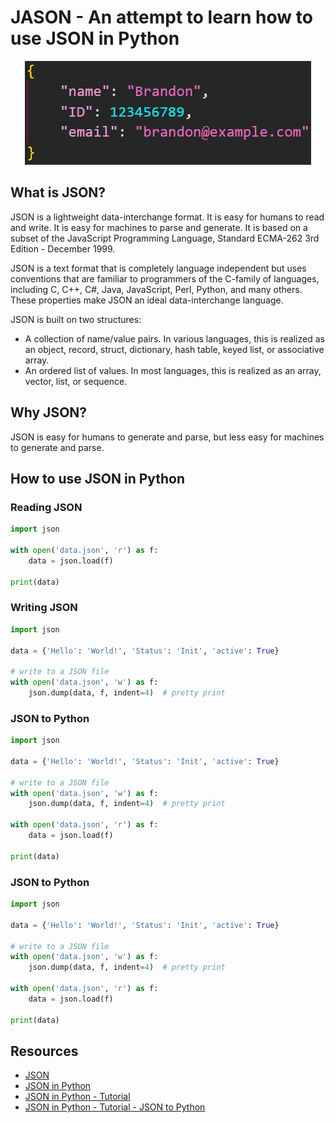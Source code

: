 # JASON - An attempt to learn how to use JSON in Python

<p align="center">
    <img alt="Sreeenshot of some JSON data" src="./json.png">
</p>

## What is JSON?

JSON is a lightweight data-interchange format. It is easy for humans to read and write. It is easy for machines to parse and generate. It is based on a subset of the JavaScript Programming Language, Standard ECMA-262 3rd Edition - December 1999.

JSON is a text format that is completely language independent but uses conventions that are familiar to programmers of the C-family of languages, including C, C++, C#, Java, JavaScript, Perl, Python, and many others. These properties make JSON an ideal data-interchange language.

JSON is built on two structures:

- A collection of name/value pairs. In various languages, this is realized as an object, record, struct, dictionary, hash table, keyed list, or associative array.
- An ordered list of values. In most languages, this is realized as an array, vector, list, or sequence.

## Why JSON?

JSON is easy for humans to generate and parse, but less easy for machines to generate and parse.

## How to use JSON in Python

### Reading JSON

```python
import json

with open('data.json', 'r') as f:
    data = json.load(f)

print(data)
```

### Writing JSON

```python
import json

data = {'Hello': 'World!', 'Status': 'Init', 'active': True}

# write to a JSON file
with open('data.json', 'w') as f:
    json.dump(data, f, indent=4)  # pretty print
```

### JSON to Python

```python
import json

data = {'Hello': 'World!', 'Status': 'Init', 'active': True}

# write to a JSON file
with open('data.json', 'w') as f:
    json.dump(data, f, indent=4)  # pretty print

with open('data.json', 'r') as f:
    data = json.load(f)

print(data)
```

### JSON to Python

```python
import json

data = {'Hello': 'World!', 'Status': 'Init', 'active': True}

# write to a JSON file
with open('data.json', 'w') as f:
    json.dump(data, f, indent=4)  # pretty print

with open('data.json', 'r') as f:
    data = json.load(f)

print(data)
```

## Resources

- [JSON](https://www.json.org/)
- [JSON in Python](https://docs.python.org/3/library/json.html)
- [JSON in Python - Tutorial](https://www.w3schools.com/python/python_json.asp)
- [JSON in Python - Tutorial - JSON to Python](https://www.w3schools.com/python/python_json_convert.asp)
